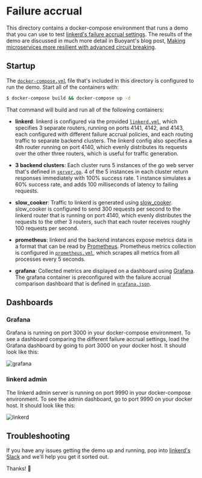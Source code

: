 # Failure accrual

This directory contains a docker-compose environment that runs a demo that you
can use to test [linkerd's failure accrual settings](
https://linkerd.io/features/circuit-breaking/#failure-accrual). The results of
the demo are discussed in much more detail in Buoyant's blog post, [Making
microservices more resilient with advanced circuit breaking](
https://linkerd.io/2017/01/14/making-microservices-more-resilient-with-circuit-breaking/).

## Startup

The [`docker-compose.yml`](docker-compose.yml) file that's included in this
directory is configured to run the demo. Start all of the containers with:

```bash
$ docker-compose build && docker-compose up -d
```

That command will build and run all of the following containers:

* **linkerd**: linkerd is configured via the provided [`linkerd.yml`](
linkerd.yml), which specifies 3 separate routers, running on ports 4141, 4142,
and 4143, each configured with different failure accrual policies, and each
routing traffic to separate backend clusters. The linkerd config also specifies
a 4th router running on port 4140, which evenly distributes its requests over
the other three routers, which is useful for traffic generation.

* **3 backend clusters**: Each cluster runs 5 instances of the go web server
that's defined in [`server.go`](server.go). 4 of the 5 instances in each cluster
return responses immediately with 100% success rate. 1 instance simulates a 60%
success rate, and adds 100 milliseconds of latency to failing requests.

* **slow_cooker**: Traffic to linkerd is generated using [slow\_cooker](
https://github.com/BuoyantIO/slow_cooker). slow\_cooker is configured to send
300 requests per second to the linkerd router that is running on port 4140,
which evenly distributes the requests to the other 3 routers, such that each
router receives roughly 100 requests per second.

* **prometheus**: linkerd and the backend instances expose metrics data in a
format that can be read by [Prometheus](https://prometheus.io/). Prometheus
metrics collection is configured in [`prometheus.yml`](prometheus.yml), which
scrapes all metrics from all processes every 5 seconds.

* **grafana**: Collected metrics are displayed on a dashboard using [Grafana](
http://grafana.org/). The grafana container is preconfigured with the failure
accrual comparison dashboard that is defined in [`grafana.json`](grafana.json).

## Dashboards

### Grafana

Grafana is running on port 3000 in your docker-compose environment. To see a
dashboard comparing the different failure accrual settings, load the Grafana
dashboard by going to port 3000 on your docker host. It should look like this:

![grafana](screenshot-grafana.png)

### linkerd admin

The linkerd admin server is running on port 9990 in your docker-compose
environment. To see the admin dashboard, go to port 9990 on your docker host. It
should look like this:

![linkerd](screenshot-linkerd.png)

## Troubleshooting

If you have any issues getting the demo up and running, pop into [linkerd's
Slack]( https://slack.linkerd.io) and we'll help you get it sorted out.

Thanks! 👋
